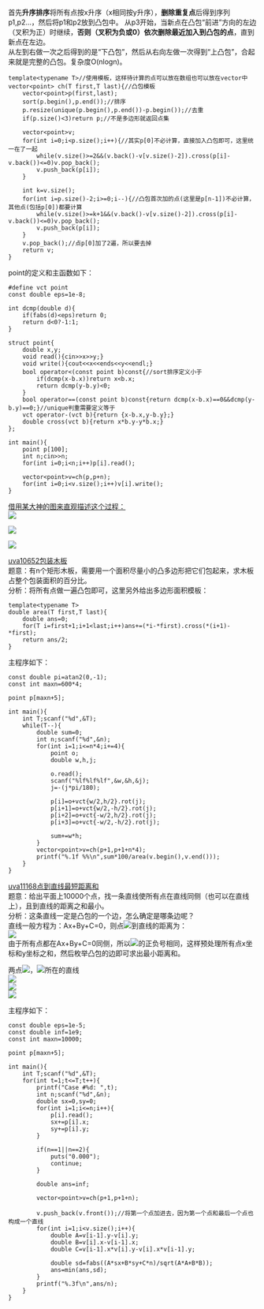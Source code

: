 首先**升序排序**将所有点按x升序（x相同按y升序），**删除重复点**后得到序列p1,p2...，然后将p1和p2放到凸包中。
从p3开始，当新点在凸包“前进”方向的左边（叉积为正）时继续，**否则（叉积为负或0）依次删除最近加入到凸包的点**，直到新点在左边。  
从左到右做一次之后得到的是“下凸包”，然后从右向左做一次得到“上凸包”，合起来就是完整的凸包。复杂度O(nlogn)。  

```
template<typename T>//使用模板，这样待计算的点可以放在数组也可以放在vector中
vector<point> ch(T first,T last){//凸包模板
    vector<point>p(first,last);
    sort(p.begin(),p.end());//排序
    p.resize(unique(p.begin(),p.end())-p.begin());//去重
    if(p.size()<3)return p;//不是多边形就返回点集
    
    vector<point>v;
    for(int i=0;i<p.size();i++){//其实p[0]不必计算，直接加入凸包即可，这里统一在了一起
        while(v.size()>=2&&(v.back()-v[v.size()-2]).cross(p[i]-v.back())<=0)v.pop_back();
        v.push_back(p[i]);
    }

    int k=v.size();
    for(int i=p.size()-2;i>=0;i--){//凸包首次加的点(这里是p[n-1])不必计算，其他点(包括p[0])都要计算
        while(v.size()>=k+1&&(v.back()-v[v.size()-2]).cross(p[i]-v.back())<=0)v.pop_back();
        v.push_back(p[i]);
    }
    v.pop_back();//点p[0]加了2遍，所以要去掉
    return v;
}
```
point的定义和主函数如下：
```
#define vct point
const double eps=1e-8;

int dcmp(double d){
    if(fabs(d)<eps)return 0;
    return d<0?-1:1;
}

struct point{
    double x,y;
    void read(){cin>>x>>y;}
    void write(){cout<<x<<ends<<y<<endl;}
    bool operator<(const point b)const{//sort排序定义小于
        if(dcmp(x-b.x))return x<b.x;
        return dcmp(y-b.y)<0;
    }
    bool operator==(const point b)const{return dcmp(x-b.x)==0&&dcmp(y-b.y)==0;}//unique判重需要定义等于
    vct operator-(vct b){return {x-b.x,y-b.y};}
    double cross(vct b){return x*b.y-y*b.x;}
};

int main(){
    point p[100];
    int n;cin>>n;
    for(int i=0;i<n;i++)p[i].read();

    vector<point>v=ch(p,p+n);
    for(int i=0;i<v.size();i++)v[i].write();
}
```
[借用某大神的图来直观描述这个过程：](http://www.cnblogs.com/Booble/archive/2011/03/10/1980089.html)  
![](http://pic002.cnblogs.com/images/2011/139826/2011031018085630.png)  

![](http://pic002.cnblogs.com/images/2011/139826/2011031018193031.png)  

![](http://pic002.cnblogs.com/images/2011/139826/2011031018230049.png)

[uva10652包装木板](https://uva.onlinejudge.org/index.php?option=com_onlinejudge&Itemid=8&page=show_problem&problem=1593)  
题意：有n个矩形木板，需要用一个面积尽量小的凸多边形把它们包起来，求木板占整个包装面积的百分比。  
分析：将所有点做一遍凸包即可，这里另外给出多边形面积模板：  
```
template<typename T>
double area(T first,T last){
    double ans=0;
    for(T i=first+1;i+1<last;i++)ans+=(*i-*first).cross(*(i+1)-*first);
    return ans/2;
}
```
主程序如下：
```
const double pi=atan2(0,-1);
const int maxn=600*4;

point p[maxn+5];

int main(){
    int T;scanf("%d",&T);
    while(T--){
        double sum=0;
        int n;scanf("%d",&n);
        for(int i=1;i<=n*4;i+=4){
            point o;
            double w,h,j;

            o.read();
            scanf("%lf%lf%lf",&w,&h,&j);
            j=-(j*pi/180);

            p[i]=o+vct{w/2,h/2}.rot(j);
            p[i+1]=o+vct{w/2,-h/2}.rot(j);
            p[i+2]=o+vct{-w/2,h/2}.rot(j);
            p[i+3]=o+vct{-w/2,-h/2}.rot(j);

            sum+=w*h;
        }
        vector<point>v=ch(p+1,p+1+n*4);
        printf("%.1f %%\n",sum*100/area(v.begin(),v.end()));
    }
}
```

[uva11168点到直线最短距离和](https://uva.onlinejudge.org/index.php?option=com_onlinejudge&Itemid=8&page=show_problem&problem=2109)  
题意：给出平面上10000个点，找一条直线使所有点在直线同侧（也可以在直线上），且到直线的距离之和最小。  
分析：这条直线一定是凸包的一个边，怎么确定是哪条边呢？  
直线一般方程为：Ax+By+C=0，则点<img src="http://chart.apis.google.com/chart?cht=tx&chl=(%20x_%7B0%7D%2C%20y_%7B0%7D)">到直线的距离为：  
<img src="http://chart.apis.google.com/chart?cht=tx&chl=%5Cfrac%7B%7CA%20x_%7B0%7D%2BB%20y_%7B0%7D%2BC%7C%7D%7B%20%5Csqrt%7B%20A%5E%7B2%7D%2B%20B%5E%7B2%7D%7D%20%7D%20">  
由于所有点都在Ax+By+C=0同侧，所以<img src="http://chart.apis.google.com/chart?cht=tx&chl=A%20x_%7B0%7D%2BB%20y_%7B0%7D%2BC">的正负号相同，这样预处理所有点x坐标和y坐标之和，然后枚举凸包的边即可求出最小距离和。 

两点<img src="http://chart.apis.google.com/chart?cht=tx&chl=(x_%7B1%7D%2Cy_%7B1%7D)">，<img src="http://chart.apis.google.com/chart?cht=tx&chl=(x_%7B2%7D%2Cy_%7B2%7D)">所在的直线  
<img src="http://chart.apis.google.com/chart?cht=tx&chl=A%3Dy_%7B1%7D-y_%7B2%7D%0A">  
<img src="http://chart.apis.google.com/chart?cht=tx&chl=B%3Dx_%7B2%7D-x_%7B1%7D%0A">  
<img src="http://chart.apis.google.com/chart?cht=tx&chl=C%3Dx_%7B1%7Dy_%7B2%7D-x_%7B2%7Dy_%7B1%7D%0A">  

主程序如下：  
```
const double eps=1e-5;
const double inf=1e9;
const int maxn=10000;

point p[maxn+5];

int main(){
    int T;scanf("%d",&T);
    for(int t=1;t<=T;t++){
        printf("Case #%d: ",t);
        int n;scanf("%d",&n);
        double sx=0,sy=0;
        for(int i=1;i<=n;i++){
            p[i].read();
            sx+=p[i].x;
            sy+=p[i].y;
        }

        if(n==1||n==2){
            puts("0.000");
            continue;
        }

        double ans=inf;

        vector<point>v=ch(p+1,p+1+n);

        v.push_back(v.front());//将第一个点加进去，因为第一个点和最后一个点也构成一个直线
        for(int i=1;i<v.size();i++){
            double A=v[i-1].y-v[i].y;
            double B=v[i].x-v[i-1].x;
            double C=v[i-1].x*v[i].y-v[i].x*v[i-1].y;

            double sd=fabs((A*sx+B*sy+C*n)/sqrt(A*A+B*B));
            ans=min(ans,sd);
        }
        printf("%.3f\n",ans/n);
    }
}
```
